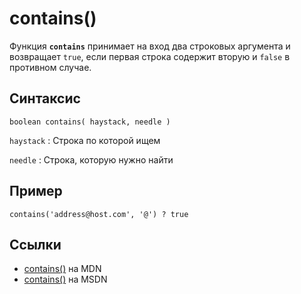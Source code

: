 # contains()

Функция **`contains`** принимает на вход два строковых аргумента и возвращает `true`, если первая строка содержит вторую и `false` в противном случае.

## Синтаксис

```
boolean contains( haystack, needle )
```

`haystack`
: Строка по которой ищем

`needle`
: Строка, которую нужно найти

## Пример

```
contains('address@host.com', '@') ? true
```

## Ссылки

- [contains()](https://developer.mozilla.org/en-US/docs/Web/XPath/Functions/contains) на MDN
- [contains()](<https://docs.microsoft.com/en-us/previous-versions/dotnet/netframework-4.0/ms256195(v%3dvs.100)>) на MSDN
